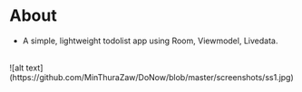 # About
* A simple, lightweight todolist app using Room, Viewmodel, Livedata.

<br>
![alt text](https://github.com/MinThuraZaw/DoNow/blob/master/screenshots/ss1.jpg)

<br>

